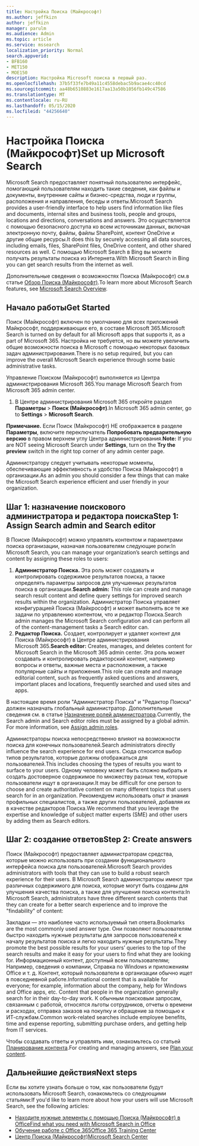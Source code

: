 ```yaml
---
title: Настройка Поиска (Майкрософт)
ms.author: jeffkizn
author: jeffkizn
manager: parulm
ms.audience: Admin
ms.topic: article
ms.service: mssearch
localization_priority: Normal
search.appverid:
- BFB160
- MET150
- MOE150
description: Настройка Microsoft поиска в первый раз.
ms.openlocfilehash: 37b5f33fe7b49a11c4558debac5b9acae4cc40cd
ms.sourcegitcommit: aa48b6510883e1617aa13a50b1056fb149c47586
ms.translationtype: MT
ms.contentlocale: ru-RU
ms.lasthandoff: 05/15/2020
ms.locfileid: "44256640"
---
```

# <a name="set-up-microsoft-search"></a><span data-ttu-id="06a77-103">Настройка Поиска (Майкрософт)</span><span class="sxs-lookup"><span data-stu-id="06a77-103">Set up Microsoft Search</span></span>

<span data-ttu-id="06a77-104">Microsoft Search предоставляет понятный пользователю интерфейс, помогающий пользователям находить такие сведения, как файлы и документы, внутренние сайты и бизнес-средства, люди и группы, расположения и направления, беседы и ответы.</span><span class="sxs-lookup"><span data-stu-id="06a77-104">Microsoft Search provides a user-friendly interface to help users find information like files and documents, internal sites and business tools, people and groups, locations and directions, conversations and answers.</span></span> <span data-ttu-id="06a77-105">Это осуществляется с помощью безопасного доступа ко всем источникам данных, включая электронную почту, файлы, файлы SharePoint, контент OneDrive и другие общие ресурсы.</span><span class="sxs-lookup"><span data-stu-id="06a77-105">It does this by securely accessing all data sources, including emails, files, SharePoint files, OneDrive content, and other shared resources as well.</span></span> <span data-ttu-id="06a77-106">С помощью Microsoft Search в Bing вы можете получать результаты поиска из Интернета.</span><span class="sxs-lookup"><span data-stu-id="06a77-106">With Microsoft Search in Bing you can get search results from the internet as well.</span></span>

<span data-ttu-id="06a77-107">Дополнительные сведения о возможностях Поиска (Майкрософт) см.в статье [Обзор Поиска (Майкрософт)](overview-microsoft-search.md).</span><span class="sxs-lookup"><span data-stu-id="06a77-107">To learn more about Microsoft Search features, see [Microsoft Search Overview](overview-microsoft-search.md).</span></span>

## <a name="get-started"></a><span data-ttu-id="06a77-108">Начало работы</span><span class="sxs-lookup"><span data-stu-id="06a77-108">Get Started</span></span>

<span data-ttu-id="06a77-109">Поиск (Майкрософт) включен по умолчанию для всех приложений Майкрософт, поддерживающих его, в составе Microsoft 365.</span><span class="sxs-lookup"><span data-stu-id="06a77-109">Microsoft Search is turned on by default for all Microsoft apps that supports it, as a part of Microsoft 365.</span></span> <span data-ttu-id="06a77-110">Настройка не требуется, но вы можете увеличить общие возможности поиска в Microsoft с помощью некоторых базовых задач администрирования.</span><span class="sxs-lookup"><span data-stu-id="06a77-110">There is no setup required, but you can improve the overall Microsoft Search experience through some basic administrative tasks.</span></span>

<span data-ttu-id="06a77-111">Управление Поиском (Майкрософт) выполняется из Центра администрирования Microsoft 365.</span><span class="sxs-lookup"><span data-stu-id="06a77-111">You manage Microsoft Search from Microsoft 365 admin center.</span></span>

1. <span data-ttu-id="06a77-112">В Центре администрирования Microsoft 365 откройте раздел **Параметры** > **Поиск (Майкрософт)**.</span><span class="sxs-lookup"><span data-stu-id="06a77-112">In Microsoft 365 admin center, go to **Settings** > **Microsoft Search**.</span></span>

<span data-ttu-id="06a77-113">**Примечание.** Если Поиск (Майкрософт) НЕ отображается в разделе **Параметры**, включите переключатель **Попробовать предварительную версию** в правом верхнем углу Центра администрирования.</span><span class="sxs-lookup"><span data-stu-id="06a77-113">**Note:** If you are NOT seeing Microsoft Search under **Settings**, turn on the **Try the preview** switch in the right top corner of any admin center page.</span></span>

<span data-ttu-id="06a77-114">Администратору следует учитывать некоторые моменты, обеспечивающие эффективность и удобство Поиска (Майкрософт) в организации.</span><span class="sxs-lookup"><span data-stu-id="06a77-114">As an admin you should consider a few things that can make the Microsoft Search experience efficient and user friendly in your organization.</span></span>

## <a name="step-1-assign-search-admin-and-search-editor"></a><span data-ttu-id="06a77-115">Шаг 1: назначение поискового администратора и редактора поиска</span><span class="sxs-lookup"><span data-stu-id="06a77-115">Step 1: Assign Search admin and Search editor</span></span>

<span data-ttu-id="06a77-116">В Поиске (Майкрософт) можно управлять контентом и параметрами поиска организации, назначая пользователям следующие роли:</span><span class="sxs-lookup"><span data-stu-id="06a77-116">In Microsoft Search, you can manage your organization’s search settings and content by assigning these roles to users:</span></span>

1. <span data-ttu-id="06a77-117">**Администратор Поиска.** Эта роль может создавать и контролировать содержимое результатов поиска, а также определять параметры запросов для улучшенных результатов поиска в организации.</span><span class="sxs-lookup"><span data-stu-id="06a77-117">**Search admin:** This role can create and manage search result content and define query settings for improved search results within the organization.</span></span> <span data-ttu-id="06a77-118">Администратор Поиска управляет конфигурацией Поиска (Майкрософт) и может выполнять все те же задачи по управлению контентом, что и редактор Поиска.</span><span class="sxs-lookup"><span data-stu-id="06a77-118">Search admin manages the Microsoft Search configuration and can perform all of the content-management tasks a Search editor can.</span></span>
2. <span data-ttu-id="06a77-119">**Редактор Поиска.** Создает, контролирует и удаляет контент для Поиска (Майкрософт) в Центре администрирования Microsoft 365.</span><span class="sxs-lookup"><span data-stu-id="06a77-119">**Search editor:** Creates, manages, and deletes content for Microsoft Search in the Microsoft 365 admin center.</span></span> <span data-ttu-id="06a77-120">Эта роль может создавать и контролировать редакторский контент, например вопросы и ответы, важные места и расположения, а также популярные сайты и приложения.</span><span class="sxs-lookup"><span data-stu-id="06a77-120">This role can create and manage editorial content, such as frequently asked questions and answers, important places and locations, frequently searched and used sites and apps.</span></span>

<span data-ttu-id="06a77-121">В настоящее время роли "Администратор Поиска" и "Редактор Поиска" должен назначать глобальный администратор. Дополнительные сведения см. в статье [Назначение ролей администратора](https://docs.microsoft.com/office365/admin/add-users/assign-admin-roles?view=o365-worldwide).</span><span class="sxs-lookup"><span data-stu-id="06a77-121">Currently, the Search admin and Search editor roles must be assigned by a global admin. For more information, see [Assign admin roles](https://docs.microsoft.com/office365/admin/add-users/assign-admin-roles?view=o365-worldwide).</span></span>

<span data-ttu-id="06a77-122">Администраторы поиска непосредственно влияют на возможности поиска для конечных пользователей.</span><span class="sxs-lookup"><span data-stu-id="06a77-122">Search administrators directly influence the search experience for end users.</span></span> <span data-ttu-id="06a77-123">Сюда относится выбор типов результатов, которые должны отображаться для пользователей.</span><span class="sxs-lookup"><span data-stu-id="06a77-123">This includes choosing the types of results you want to surface to your users.</span></span> <span data-ttu-id="06a77-124">Одному человеку может быть сложно выбрать и создать достоверное содержимое по множеству разных тем, которые пользователи ищут в организации.</span><span class="sxs-lookup"><span data-stu-id="06a77-124">It may be difficult for one person to choose and create authoritative content on many different topics that users search for in an organization.</span></span> <span data-ttu-id="06a77-125">Рекомендуем использовать опыт и знания профильных специалистов, а также других пользователей, добавляя их в качестве редакторов Поиска.</span><span class="sxs-lookup"><span data-stu-id="06a77-125">We recommend that you leverage the expertise and knowledge of subject matter experts (SME) and other users by adding them as Search editors.</span></span>

## <a name="step-2-create-answers"></a><span data-ttu-id="06a77-126">Шаг 2: создание ответов</span><span class="sxs-lookup"><span data-stu-id="06a77-126">Step 2: Create answers</span></span>

<span data-ttu-id="06a77-127">Поиск (Майкрософт) предоставляет администраторам средства, которые можно использовать при создании функционального интерфейса поиска для пользователей.</span><span class="sxs-lookup"><span data-stu-id="06a77-127">Microsoft Search provides administrators with tools that they can use to build a robust search experience for their users.</span></span> <span data-ttu-id="06a77-128">В Microsoft Search администраторы имеют три различных содержимого для поиска, которые могут быть созданы для улучшения качества поиска, а также для улучшения поиска контента:</span><span class="sxs-lookup"><span data-stu-id="06a77-128">In Microsoft Search, administrators have three different search contents that they can create for a better search experience and to improve the "findability" of content:</span></span>

<span data-ttu-id="06a77-129">Закладки — это наиболее часто используемый тип ответа.</span><span class="sxs-lookup"><span data-stu-id="06a77-129">Bookmarks are the most commonly used answer type.</span></span> <span data-ttu-id="06a77-130">Они позволяют пользователям быстро находить нужные результаты для запросов пользователей к началу результатов поиска и легко находить нужные результаты.</span><span class="sxs-lookup"><span data-stu-id="06a77-130">They promote the best possible results for your users’ queries to the top of the search results and make it easy for your users to find what they are looking for.</span></span>
<span data-ttu-id="06a77-131">Информационный контент, доступный всем пользователям; Например, сведения о компании, Справка по Windows и приложениям Office и т. д. Контент, который пользователи в организации обычно ищет в повседневной работе.</span><span class="sxs-lookup"><span data-stu-id="06a77-131">Informational content that is available for everyone; for example, information about the company, help for Windows and Office apps, etc. Content that people in the organization generally search for in their day-to-day work.</span></span> <span data-ttu-id="06a77-132">К обычным поисковым запросам, связанным с работой, относятся льготы сотрудников, отчеты о времени и расходах, отправка заказов на покупку и обращение за помощью к ИТ-службам.</span><span class="sxs-lookup"><span data-stu-id="06a77-132">Common work-related searches include employee benefits, time and expense reporting, submitting purchase orders, and getting help from IT services.</span></span>

<span data-ttu-id="06a77-133">Чтобы создавать ответы и управлять ими, ознакомьтесь со статьей [Планирование контента](plan-your-content.md).</span><span class="sxs-lookup"><span data-stu-id="06a77-133">For creating and managing answers, see [Plan your content](plan-your-content.md).</span></span>

## <a name="next-steps"></a><span data-ttu-id="06a77-134">Дальнейшие действия</span><span class="sxs-lookup"><span data-stu-id="06a77-134">Next steps</span></span>

<span data-ttu-id="06a77-135">Если вы хотите узнать больше о том, как пользователи будут использовать Microsoft Search, ознакомьтесь со следующими статьями:</span><span class="sxs-lookup"><span data-stu-id="06a77-135">If you'd like to learn more about how your users will use Microsoft Search, see the following articles:</span></span>

- [<span data-ttu-id="06a77-136">Находите нужные элементы с помощью Поиска (Майкрософт) в Office</span><span class="sxs-lookup"><span data-stu-id="06a77-136">Find what you need with Microsoft Search in Office</span></span>](https://support.office.com/article/find-what-you-need-with-microsoft-search-in-office-2457d4d8-48a8-4ad4-ab89-5a0657aa8446)
- [<span data-ttu-id="06a77-137">Обучение работе с Office 365</span><span class="sxs-lookup"><span data-stu-id="06a77-137">Office 365 Training Center</span></span>](https://support.office.com/office-training-center)
- [<span data-ttu-id="06a77-138">Центр Поиска (Майкрософт)</span><span class="sxs-lookup"><span data-stu-id="06a77-138">Microsoft Search Center</span></span>](https://support.office.com/article/-working-title-microsoft-search-center-b8bf5a2c-7515-40a9-9a6a-b8ed382c86bc)
